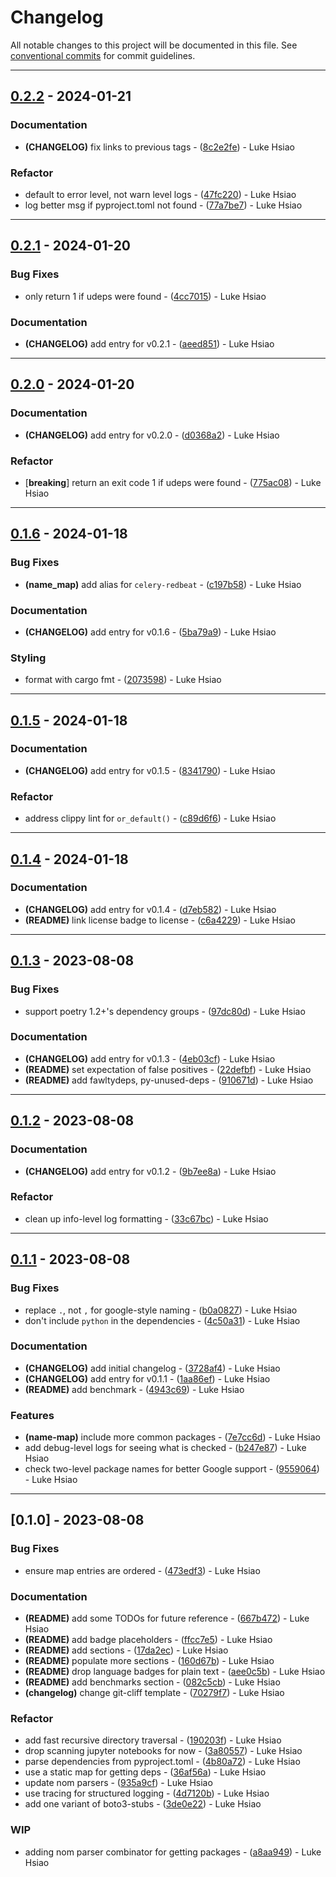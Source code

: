# Changelog

All notable changes to this project will be documented in this file. See [conventional commits](https://www.conventionalcommits.org/) for commit guidelines.

---
## [0.2.2](https://github.com/lukehsiao/poetry-udeps/compare/v0.2.1..v0.2.2) - 2024-01-21

### Documentation

- **(CHANGELOG)** fix links to previous tags - ([8c2e2fe](https://github.com/lukehsiao/poetry-udeps/commit/8c2e2fefad43615db0da2a049abde8e8f5de504f)) - Luke Hsiao

### Refactor

- default to error level, not warn level logs - ([47fc220](https://github.com/lukehsiao/poetry-udeps/commit/47fc22008589d6ee46d5e881dd93bbaa96ef10d4)) - Luke Hsiao
- log better msg if pyproject.toml not found - ([77a7be7](https://github.com/lukehsiao/poetry-udeps/commit/77a7be79ece6f8cbe99f8ac1fc70d3306eda8583)) - Luke Hsiao

---
## [0.2.1](https://github.com/lukehsiao/poetry-udeps/compare/v0.2.0..v0.2.1) - 2024-01-20

### Bug Fixes

- only return 1 if udeps were found - ([4cc7015](https://github.com/lukehsiao/poetry-udeps/commit/4cc7015b742bf3654f16cf164ba64b539d1bf8a3)) - Luke Hsiao

### Documentation

- **(CHANGELOG)** add entry for v0.2.1 - ([aeed851](https://github.com/lukehsiao/poetry-udeps/commit/aeed85187cf2fdac4ce98bf5da121737ece5995b)) - Luke Hsiao

---
## [0.2.0](https://github.com/lukehsiao/poetry-udeps/compare/v0.1.6..v0.2.0) - 2024-01-20

### Documentation

- **(CHANGELOG)** add entry for v0.2.0 - ([d0368a2](https://github.com/lukehsiao/poetry-udeps/commit/d0368a2f1dd007adf5fd15c62a818ca2032356bc)) - Luke Hsiao

### Refactor

-  [**breaking**] return an exit code 1 if udeps were found - ([775ac08](https://github.com/lukehsiao/poetry-udeps/commit/775ac08cd0ae4b1dcc6141cef3b91f7cadf7d6ce)) - Luke Hsiao

---
## [0.1.6](https://github.com/lukehsiao/poetry-udeps/compare/v0.1.5..v0.1.6) - 2024-01-18

### Bug Fixes

- **(name_map)** add alias for `celery-redbeat` - ([c197b58](https://github.com/lukehsiao/poetry-udeps/commit/c197b58b25684bccbfbb38da23b9b10859aa1de3)) - Luke Hsiao

### Documentation

- **(CHANGELOG)** add entry for v0.1.6 - ([5ba79a9](https://github.com/lukehsiao/poetry-udeps/commit/5ba79a9c5ee02f2f20b2054ffd8dda1150edfb01)) - Luke Hsiao

### Styling

- format with cargo fmt - ([2073598](https://github.com/lukehsiao/poetry-udeps/commit/2073598446f0c0fbe39ca27c5e5d123bdf78c893)) - Luke Hsiao

---
## [0.1.5](https://github.com/lukehsiao/poetry-udeps/compare/v0.1.4..v0.1.5) - 2024-01-18

### Documentation

- **(CHANGELOG)** add entry for v0.1.5 - ([8341790](https://github.com/lukehsiao/poetry-udeps/commit/8341790778cab6e7d3d1eb87b32611d3476671e6)) - Luke Hsiao

### Refactor

- address clippy lint for `or_default()` - ([c89d6f6](https://github.com/lukehsiao/poetry-udeps/commit/c89d6f658ffb9cb7148bee0f85ebc11da6cfb01f)) - Luke Hsiao

---
## [0.1.4](https://github.com/lukehsiao/poetry-udeps/compare/v0.1.3..v0.1.4) - 2024-01-18

### Documentation

- **(CHANGELOG)** add entry for v0.1.4 - ([d7eb582](https://github.com/lukehsiao/poetry-udeps/commit/d7eb582e9190c2313d7ab49bafa1097de53a1c62)) - Luke Hsiao
- **(README)** link license badge to license - ([c6a4229](https://github.com/lukehsiao/poetry-udeps/commit/c6a4229d8feb1d3d2234547a3cc9a4a40144a3ab)) - Luke Hsiao

---
## [0.1.3](https://github.com/lukehsiao/poetry-udeps/compare/v0.1.2..v0.1.3) - 2023-08-08

### Bug Fixes

- support poetry 1.2+'s dependency groups - ([97dc80d](https://github.com/lukehsiao/poetry-udeps/commit/97dc80d65f27721fe19f4973189b197af2539ea7)) - Luke Hsiao

### Documentation

- **(CHANGELOG)** add entry for v0.1.3 - ([4eb03cf](https://github.com/lukehsiao/poetry-udeps/commit/4eb03cf971ba06722e7beeb69f71dffd7823eddf)) - Luke Hsiao
- **(README)** set expectation of false positives - ([22defbf](https://github.com/lukehsiao/poetry-udeps/commit/22defbf823cc3b3b0933286262b90dd651806f4f)) - Luke Hsiao
- **(README)** add fawltydeps, py-unused-deps - ([910671d](https://github.com/lukehsiao/poetry-udeps/commit/910671d166cf5225aadd8a07d3db4936b73182bc)) - Luke Hsiao

---
## [0.1.2](https://github.com/lukehsiao/poetry-udeps/compare/v0.1.1..v0.1.2) - 2023-08-08

### Documentation

- **(CHANGELOG)** add entry for v0.1.2 - ([9b7ee8a](https://github.com/lukehsiao/poetry-udeps/commit/9b7ee8a6c22fc2d15f40da1212405c7f2aa1c8ce)) - Luke Hsiao

### Refactor

- clean up info-level log formatting - ([33c67bc](https://github.com/lukehsiao/poetry-udeps/commit/33c67bc533e17cfedaac6653b5364cd684574b53)) - Luke Hsiao

---
## [0.1.1](https://github.com/lukehsiao/poetry-udeps/compare/v0.1.0..v0.1.1) - 2023-08-08

### Bug Fixes

- replace `.`, not `,` for google-style naming - ([b0a0827](https://github.com/lukehsiao/poetry-udeps/commit/b0a08270da535fea6bf81a5f63cbf4784f0f9e41)) - Luke Hsiao
- don't include `python` in the dependencies - ([4c50a31](https://github.com/lukehsiao/poetry-udeps/commit/4c50a31deb6b8952829273385538767c0792f83d)) - Luke Hsiao

### Documentation

- **(CHANGELOG)** add initial changelog - ([3728af4](https://github.com/lukehsiao/poetry-udeps/commit/3728af4a9cb8ce2544c30571e6ae8c4c7f430028)) - Luke Hsiao
- **(CHANGELOG)** add entry for v0.1.1 - ([1aa86ef](https://github.com/lukehsiao/poetry-udeps/commit/1aa86ef5eaa4a1eb7cea18ca839399a12d76bad5)) - Luke Hsiao
- **(README)** add benchmark - ([4943c69](https://github.com/lukehsiao/poetry-udeps/commit/4943c698bb68eafccca1a9a5feaef1c54b55588b)) - Luke Hsiao

### Features

- **(name-map)** include more common packages - ([7e7cc6d](https://github.com/lukehsiao/poetry-udeps/commit/7e7cc6dee6a7a18456c9152a569f010d419ffe8f)) - Luke Hsiao
- add debug-level logs for seeing what is checked - ([b247e87](https://github.com/lukehsiao/poetry-udeps/commit/b247e87d18855d5dde727441092d43f1b1a75b20)) - Luke Hsiao
- check two-level package names for better Google support - ([9559064](https://github.com/lukehsiao/poetry-udeps/commit/95590641da9b5887a38b7c3d953d5ff58e03a751)) - Luke Hsiao

---
## [0.1.0] - 2023-08-08

### Bug Fixes

- ensure map entries are ordered - ([473edf3](https://github.com/lukehsiao/poetry-udeps/commit/473edf384b22c4e332149cc7a66096ba0d7356ae)) - Luke Hsiao

### Documentation

- **(README)** add some TODOs for future reference - ([667b472](https://github.com/lukehsiao/poetry-udeps/commit/667b4722d347caf298b26c5ce0c8b1508d5b568d)) - Luke Hsiao
- **(README)** add badge placeholders - ([ffcc7e5](https://github.com/lukehsiao/poetry-udeps/commit/ffcc7e5143a0a7ade5128330c81d66e202bde2df)) - Luke Hsiao
- **(README)** add sections - ([17da2ec](https://github.com/lukehsiao/poetry-udeps/commit/17da2ecf6c1a8a24ba784c0f0676132122c04f21)) - Luke Hsiao
- **(README)** populate more sections - ([160d67b](https://github.com/lukehsiao/poetry-udeps/commit/160d67b3d406414e884745f95ac11dc1c05be8a3)) - Luke Hsiao
- **(README)** drop language badges for plain text - ([aee0c5b](https://github.com/lukehsiao/poetry-udeps/commit/aee0c5b3e0b0a2d6956d728afd9381273c42974a)) - Luke Hsiao
- **(README)** add benchmarks section - ([082c5cb](https://github.com/lukehsiao/poetry-udeps/commit/082c5cb0b36568fd17f8243df0d0834b6e1922df)) - Luke Hsiao
- **(changelog)** change git-cliff template - ([70279f7](https://github.com/lukehsiao/poetry-udeps/commit/70279f79f8aea46f67500e9d44bf373cb5e33e80)) - Luke Hsiao

### Refactor

- add fast recursive directory traversal - ([190203f](https://github.com/lukehsiao/poetry-udeps/commit/190203fdc77ed7434bf94447707961d4ecea0895)) - Luke Hsiao
- drop scanning jupyter notebooks for now - ([3a80557](https://github.com/lukehsiao/poetry-udeps/commit/3a80557cc567eeb2e1a24ea75609e53767325f89)) - Luke Hsiao
- parse dependencies from pyproject.toml - ([4b80a72](https://github.com/lukehsiao/poetry-udeps/commit/4b80a72d43ae56fac1dfda28cf3af139dbb3cb88)) - Luke Hsiao
- use a static map for getting deps - ([36af56a](https://github.com/lukehsiao/poetry-udeps/commit/36af56aad99676b742d9b8a91b0327471f798aa6)) - Luke Hsiao
- update nom parsers - ([935a9cf](https://github.com/lukehsiao/poetry-udeps/commit/935a9cf0d4bf35065afe25648d3b69f3145c7a23)) - Luke Hsiao
- use tracing for structured logging - ([4d7120b](https://github.com/lukehsiao/poetry-udeps/commit/4d7120bd34543d6a50d1aa13b56d5002cdbf72b4)) - Luke Hsiao
- add one variant of boto3-stubs - ([3de0e22](https://github.com/lukehsiao/poetry-udeps/commit/3de0e226e28d80bc7b06912e1e625ffec1911e25)) - Luke Hsiao

### WIP

- adding nom parser combinator for getting packages - ([a8aa949](https://github.com/lukehsiao/poetry-udeps/commit/a8aa9490fbc5aeecbc565351877fe118465ac487)) - Luke Hsiao
